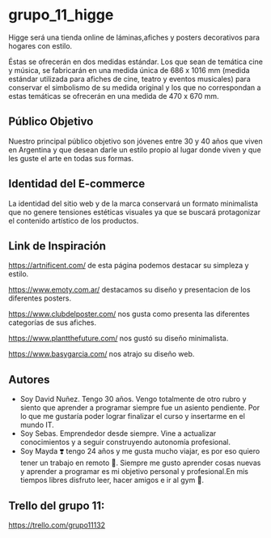 # grupo_11_higge

Higge será una tienda online de láminas,afiches y posters decorativos para hogares con estilo.



Éstas se ofrecerán en dos medidas estándar. Los que sean de temática cine y música, se fabricarán en una medida única de 686 x 1016 mm (medida estándar utilizada para afiches de cine, teatro y eventos musicales) para conservar el simbolismo de su medida original y los que no correspondan a estas temáticas se ofrecerán en una medida de 470 x 670 mm.



## Público Objetivo
Nuestro principal público objetivo son jóvenes entre 30 y 40 años que viven en Argentina y que desean darle un estilo propio al lugar donde viven y que les guste el arte en todas sus formas.
## Identidad del E-commerce
La identidad del sitio web y de la marca conservará un formato minimalista que no genere tensiones estéticas visuales ya que se buscará protagonizar el contenido artístico de los productos.
## Link de Inspiración 
https://artnificent.com/ de esta página podemos destacar su simpleza y estilo.

https://www.emoty.com.ar/ destacamos su diseño y presentacion de los diferentes posters.

https://www.clubdelposter.com/ nos gusta como presenta las diferentes categorías de sus afiches.


https://www.plantthefuture.com/ nos gustó su diseño minimalista.

https://www.basygarcia.com/ nos atrajo su diseño web.
## Autores

- Soy David Nuñez. Tengo 30 años. Vengo totalmente de otro rubro y siento que aprender a programar siempre fue un asiento pendiente. Por lo que me gustaría poder lograr finalizar el curso y insertarme en el mundo IT.
- Soy Sebas. Emprendedor desde siempre. Vine a actualizar conocimientos y a seguir construyendo autonomía profesional.
- Soy Mayda ❣️  tengo 24 años y me gusta mucho viajar, es por eso quiero tener un trabajo en remoto 🛫. Siempre me gusto aprender cosas nuevas y aprender a programar es mi objetivo personal y profesional.En mis tiempos libres disfruto leer, hacer amigos e ir al gym 💪.


## Trello del grupo 11:
https://trello.com/grupo11132